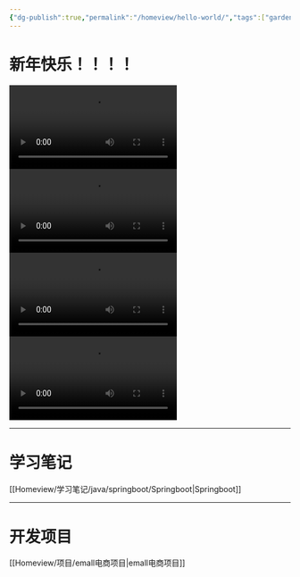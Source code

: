 ```yaml
---
{"dg-publish":true,"permalink":"/homeview/hello-world/","tags":["gardenEntry"]}
---
```




# 新年快乐！！！！
![](https://cdn.jsdelivr.net/gh/Chocoladdu/imgIndex@main/img/Main.mp4)
![](https://cdn.jsdelivr.net/gh/Chocoladdu/imgIndex@main/img/Main.mp4) 
![](https://cdn.jsdelivr.net/gh/Chocoladdu/imgIndex@main/img/Main.mp4)
![](https://cdn.jsdelivr.net/gh/Chocoladdu/imgIndex@main/img/Main.mp4)


---
# 学习笔记
[[Homeview/学习笔记/java/springboot/Springboot\|Springboot]]

---
# 开发项目
[[Homeview/项目/emall电商项目\|emall电商项目]]